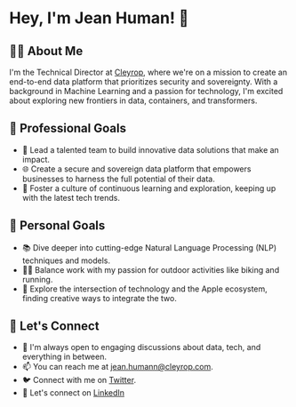 <!--
**jean-humann/jean-humann** is a ✨ _special_ ✨ repository because its `README.md` (this file) appears on your GitHub profile.

Here are some ideas to get you started:

- 🔭 I’m currently working on ...
- 🌱 I’m currently learning ...
- 👯 I’m looking to collaborate on ...
- 🤔 I’m looking for help with ...
- 💬 Ask me about ...
- 📫 How to reach me: ...
- 😄 Pronouns: ...
- ⚡ Fun fact: ...
-->


# Hey, I'm Jean Human! 👋

## 👨‍💻 About Me
I'm the Technical Director at [Cleyrop](https://www.cleyrop.com/), where we're on a mission to create an end-to-end data platform that prioritizes security and sovereignty. With a background in Machine Learning and a passion for technology, I'm excited about exploring new frontiers in data, containers, and transformers.

## 🌟 Professional Goals
- 🚀 Lead a talented team to build innovative data solutions that make an impact.
- 🌐 Create a secure and sovereign data platform that empowers businesses to harness the full potential of their data.
- 🧠 Foster a culture of continuous learning and exploration, keeping up with the latest tech trends.

## 🌱 Personal Goals
- 📚 Dive deeper into cutting-edge Natural Language Processing (NLP) techniques and models.
- 🏃‍♂️ Balance work with my passion for outdoor activities like biking and running.
- 🍎 Explore the intersection of technology and the Apple ecosystem, finding creative ways to integrate the two.

## 🤝 Let's Connect
- 💬 I'm always open to engaging discussions about data, tech, and everything in between.
- 📫 You can reach me at [jean.humann@cleyrop.com](mailto:jean.humann@cleyrop.com).
- 🐦 Connect with me on [Twitter](https://twitter.com/HumannJean).
- 💼 Let's connect on [LinkedIn](https://www.linkedin.com/in/jeanhumann/)

